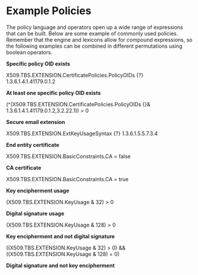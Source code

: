 # Example Policies

The policy language and operators open up a wide range of expressions that can be built. Below are some example of commonly used policies. Remember that the engine and lexicons allow for compound expressions, so the following examples can be combined in different permutations using boolean operators.

**Specific policy OID exists**

X509.TBS.EXTENSION.CertificatePolicies.PolicyOIDs {?} 1.3.6.1.4.1.41179.0.1.2

**At least one specific policy OID exists**

(^(X509.TBS.EXTENSION.CertificatePolicies.PolicyOIDs {}& 1.3.6.1.4.1.41179.0.1.2,3.2.22.1)) > 0

**Secure email extension**

X509.TBS.EXTENSION.ExtKeyUsageSyntax {?} 1.3.6.1.5.5.7.3.4

**End entity certificate**

X509.TBS.EXTENSION.BasicConstraints.CA = false

**CA certificate**

X509.TBS.EXTENSION.BasicConstraints.CA = true

**Key encipherment usage**

(X509.TBS.EXTENSION.KeyUsage & 32) > 0

**Digital signature usage**

(X509.TBS.EXTENSION.KeyUsage & 128) > 0

**Key encipherment and not digital signature**

((X509.TBS.EXTENSION.KeyUsage & 32) > 0) && ((X509.TBS.EXTENSION.KeyUsage & 128) = 0)

**Digital signature and not key encipherment**

